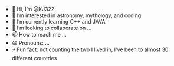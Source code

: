 - 👋 Hi, I’m @KJ322
- 👀 I’m interested in astronomy, mythology, and coding
- 🌱 I’m currently learning C++ and JAVA
- 💞️ I’m looking to collaborate on ...
- 📫 How to reach me ...
- 😄 Pronouns: ...
- ⚡ Fun fact: not counting the two I lived in, I've been to almost 30 different countries

<!---
KJ322/KJ322 is a ✨ special ✨ repository because its `README.md` (this file) appears on your GitHub profile.
You can click the Preview link to take a look at your changes.
--->
